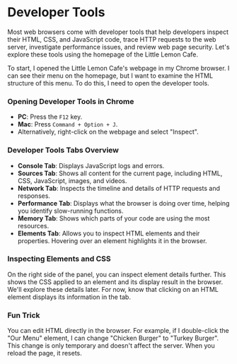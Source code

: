 # Developer Tools

Most web browsers come with developer tools that help developers inspect their HTML, CSS, and JavaScript code, trace HTTP requests to the web server, investigate performance issues, and review web page security. Let's explore these tools using the homepage of the Little Lemon Cafe.

To start, I opened the Little Lemon Cafe's webpage in my Chrome browser. I can see their menu on the homepage, but I want to examine the HTML structure of this menu. To do this, I need to open the developer tools.

### Opening Developer Tools in Chrome
- **PC**: Press the `F12` key.
- **Mac**: Press `Command + Option + J`.
- Alternatively, right-click on the webpage and select "Inspect".

### Developer Tools Tabs Overview
- **Console Tab**: Displays JavaScript logs and errors.
- **Sources Tab**: Shows all content for the current page, including HTML, CSS, JavaScript, images, and videos.
- **Network Tab**: Inspects the timeline and details of HTTP requests and responses.
- **Performance Tab**: Displays what the browser is doing over time, helping you identify slow-running functions.
- **Memory Tab**: Shows which parts of your code are using the most resources.
- **Elements Tab**: Allows you to inspect HTML elements and their properties. Hovering over an element highlights it in the browser.

### Inspecting Elements and CSS
On the right side of the panel, you can inspect element details further. This shows the CSS applied to an element and its display result in the browser. We'll explore these details later. For now, know that clicking on an HTML element displays its information in the tab.

### Fun Trick
You can edit HTML directly in the browser. For example, if I double-click the "Our Menu" element, I can change "Chicken Burger" to "Turkey Burger". This change is only temporary and doesn't affect the server. When you reload the page, it resets.
